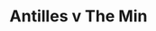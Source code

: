 ---
year: 1991
serialNumber: "0130" 
game: "Antilles"
title: "Antilles v The Min"
gameLocation: "Canon's Park"
gameDate: "/1991"
shortReport: ""
result: ""
resultType: ""
type: "game"
---